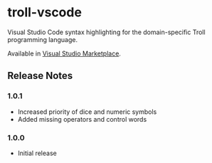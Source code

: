 # troll-vscode

Visual Studio Code syntax highlighting for the domain-specific Troll programming language.

Available in [Visual Studio Marketplace](https://marketplace.visualstudio.com/items?itemName=juusaw.troll-vscode).

## Release Notes

### 1.0.1

- Increased priority of dice and numeric symbols
- Added missing operators and control words

### 1.0.0

- Initial release
